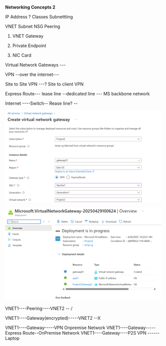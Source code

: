**Networking Concepts 2**

IP Address ? 
Classes 
Subnettting

VNET
Subnet
NSG
Peering

1. VNET Gateway
2. Private Endpoint

3. NIC Card


Virtual Network Gateways ---

VPN  --over the internet---

Site to Site VPN ---?
Site to client VPN 

Express Route--- lease line --dedicated line  --- MS backbone network 

Internet ----Switch-- 
Rease line? -- 


![alt text](image-1.png)

![alt text](image-2.png)


VNET1----Peering----VNET2  -- /

VNET1----Gateway(encrypted)-----VNET2  --X

VNET1----Gateway-----VPN Onpremise Network
VNET1----Gateway-----Express Route--OnPremise Network
VNET1----Gateway----P2S VPN ------Laptop